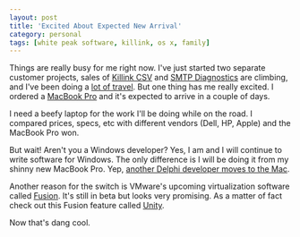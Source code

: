 ```yaml
---
layout: post
title: 'Excited About Expected New Arrival'
category: personal
tags: [white peak software, killink, os x, family]
---
```


Things are really busy for me right now.  I've just started two separate customer projects, sales of [Killink CSV](http://www.whitepeaksoftware.com/killink-csv.aspx) and [SMTP Diagnostics](http://www.whitepeaksoftware.com/smtp-diagnostics.aspx) are climbing, and I've been doing a [lot of travel](http://www.thecave.com/archive/2007/01/26/my_trips_in_2007.aspx).  But one thing has me really excited.  I ordered a [MacBook Pro](http://www.apple.com/macbookpro/) and it's expected to arrive in a couple of days.

I need a beefy laptop for the work I'll be doing while on the road.  I compared prices, specs, etc with different vendors (Dell, HP, Apple) and the MacBook Pro won.

But wait!  Aren't you a Windows developer?  Yes, I am and I will continue to write software for Windows.  The only difference is I will be doing it from my shinny new MacBook Pro.  Yep, [another Delphi developer moves to the Mac](http://chrisbensen.blogspot.com/2007/07/running-windows-and-delphi-on-mac.html).

Another reason for the switch is VMware's upcoming virtualization software called [Fusion](http://www.vmware.com/mac/).  It's still in beta but looks very promising.  As a matter of fact check out this Fusion feature called [Unity](http://www.youtube.com/embed/JIApJMzGzDQ).

Now that's dang cool.
